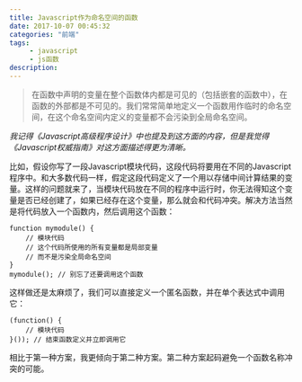 ```yaml
---
title: Javascript作为命名空间的函数
date: 2017-10-07 00:45:32
categories: "前端"
tags:
     - javascript
     - js函数
description:
---
```


> 在函数中声明的变量在整个函数体内都是可见的（包括嵌套的函数中），在函数的外部都是不可见的。我们常常简单地定义一个函数用作临时的命名空间，在这个命名空间内定义的变量都不会污染到全局命名空间。
<!--more-->

*我记得《Javascript高级程序设计》中也提及到这方面的内容，但是我觉得《Javascript权威指南》对这方面描述得更为清晰。*

比如，假设你写了一段Javascript模块代码，这段代码将要用在不同的Javascript程序中。和大多数代码一样，假定这段代码定义了一个用以存储中间计算结果的变量。这样的问题就来了，当模块代码放在不同的程序中运行时，你无法得知这个变量是否已经创建了，如果已经存在这个变量，那么就会和代码冲突。解决方法当然是将代码放入一个函数内，然后调用这个函数：
```
function mymodule() {
    // 模块代码
    // 这个代码所使用的所有变量都是局部变量
    // 而不是污染全局命名空间
}
mymodule(); // 别忘了还要调用这个函数
```
这样做还是太麻烦了，我们可以直接定义一个匿名函数，并在单个表达式中调用它：
```
(function() {
    // 模块代码
}()); // 结束函数定义并立即调用它
```
相比于第一种方案，我更倾向于第二种方案。第二种方案起码避免一个函数名称冲突的可能。
